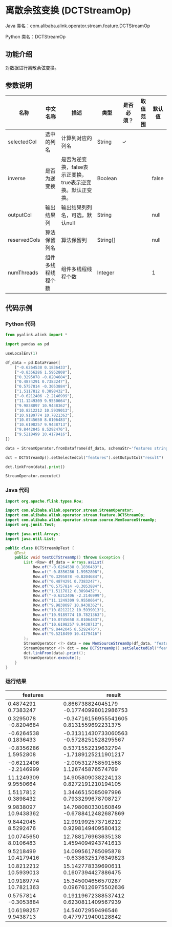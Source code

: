 # 离散余弦变换 (DCTStreamOp)
Java 类名：com.alibaba.alink.operator.stream.feature.DCTStreamOp

Python 类名：DCTStreamOp


## 功能介绍

对数据进行离散余弦变换。


## 参数说明
| 名称 | 中文名称 | 描述 | 类型 | 是否必须？ | 取值范围 | 默认值 |
| --- | --- | --- | --- | --- | --- | --- |
| selectedCol | 选中的列名 | 计算列对应的列名 | String | ✓ |  |  |
| inverse | 是否为逆变换 | 是否为逆变换，false表示正变换，true表示逆变换。默认正变换。 | Boolean |  |  | false |
| outputCol | 输出结果列 | 输出结果列列名，可选，默认null | String |  |  | null |
| reservedCols | 算法保留列名 | 算法保留列 | String[] |  |  | null |
| numThreads | 组件多线程线程个数 | 组件多线程线程个数 | Integer |  |  | 1 |



## 代码示例
### Python 代码
```python
from pyalink.alink import *

import pandas as pd

useLocalEnv(1)

df_data = pd.DataFrame([
    ["-0.6264538 0.1836433"],
    ["-0.8356286 1.5952808"],
    ["0.3295078 -0.8204684"],
    ["0.4874291 0.7383247"],
    ["0.5757814 -0.3053884"],
    ["1.5117812 0.3898432"],
    ["-0.6212406 -2.2146999"],
    ["11.1249309 9.9550664"],
    ["9.9838097 10.9438362"],
    ["10.8212212 10.5939013"],
    ["10.9189774 10.7821363"],
    ["10.0745650 8.0106483"],
    ["10.6198257 9.9438713"],
    ["9.8442045 8.5292476"],
    ["9.5218499 10.4179416"],
])

data = StreamOperator.fromDataframe(df_data, schemaStr='features string')

dct = DCTStreamOp().setSelectedCol("features").setOutputCol("result")

dct.linkFrom(data).print()

StreamOperator.execute()
```
### Java 代码
```java
import org.apache.flink.types.Row;

import com.alibaba.alink.operator.stream.StreamOperator;
import com.alibaba.alink.operator.stream.feature.DCTStreamOp;
import com.alibaba.alink.operator.stream.source.MemSourceStreamOp;
import org.junit.Test;

import java.util.Arrays;
import java.util.List;

public class DCTStreamOpTest {
	@Test
	public void testDCTStreamOp() throws Exception {
		List <Row> df_data = Arrays.asList(
			Row.of("-0.6264538 0.1836433"),
			Row.of("-0.8356286 1.5952808"),
			Row.of("0.3295078 -0.8204684"),
			Row.of("0.4874291 0.7383247"),
			Row.of("0.5757814 -0.3053884"),
			Row.of("1.5117812 0.3898432"),
			Row.of("-0.6212406 -2.2146999"),
			Row.of("11.1249309 9.9550664"),
			Row.of("9.9838097 10.9438362"),
			Row.of("10.8212212 10.5939013"),
			Row.of("10.9189774 10.7821363"),
			Row.of("10.0745650 8.0106483"),
			Row.of("10.6198257 9.9438713"),
			Row.of("9.8442045 8.5292476"),
			Row.of("9.5218499 10.4179416")
		);
		StreamOperator <?> data = new MemSourceStreamOp(df_data, "features string");
		StreamOperator <?> dct = new DCTStreamOp().setSelectedCol("features").setOutputCol("result");
		dct.linkFrom(data).print();
		StreamOperator.execute();
	}
}
```

### 运行结果

features|result
--------|------
0.4874291 0.7383247|0.866738824045179 -0.17740998012986753
0.3295078 -0.8204684|-0.34716156955541605 0.8131559692231375
-0.6264538 0.1836433|-0.31311430733060563 -0.5728251528295567
-0.8356286 1.5952808|0.5371552219632794 -1.7189125211901217
-0.6212406 -2.2146999|-2.005312758591568 1.126745876574769
11.1249309 9.9550664|14.905809038224113 0.8272191210194105
1.5117812 0.3898432|1.3446515085097996 0.7933299678708727
9.9838097 10.9438362|14.798080330160849 -0.6788412482687869
9.8442045 8.5292476|12.991992573716212 0.9298149409580412
10.0745650 8.0106483|12.788176963635138 1.4594094943741613
9.5218499 10.4179416|14.099561785095878 -0.6336325176349823
10.8212212 10.5939013|15.142778339690611 0.1607394427886475
10.9189774 10.7821363|15.345004656570287 0.09676126975502636
0.5757814 -0.3053884|0.19119672388537412 0.6230811409567939
10.6198257 9.9438713|14.54072959496546 0.4779719400128842
